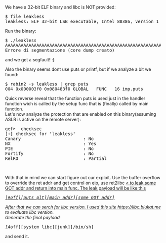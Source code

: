  
We have a 32-bit ELF binary and libc is NOT provided:

<pre>
$ file leakless
leakless: ELF 32-bit LSB executable, Intel 80386, version 1 (SYSV), dynamically linked, interpreter /lib/ld-linux.so.2, for GNU/Linux 3.2.0, BuildID[sha1]=168034ba2b6802df6058a4ceede506ffaf8dabb3, not strippeded
</pre>

Run the binary:
<pre>
$ ./leakless 
AAAAAAAAAAAAAAAAAAAAAAAAAAAAAAAAAAAAAAAAAAAAAAAAAAAAAAAAAAAAAAAAAAAAAAAAAAAAAAAAAAAAAAAAAAAAAAAAAAAAAAA
Errore di segmentazione (core dump creato)
</pre>
and we get a segfault! :)

Also the binary seems dont use puts or printf, but if we analyze a bit we found:<br>
<pre>
$ rabin2 -s leakless | grep puts
004 0x000003f0 0x080483f0 GLOBAL   FUNC   16 imp.puts
</pre>

Quick reverse reveal that the function puts is used just in the handler function wich is called by the setup func that is (finally) called by main function.
<br>
Let's now analyze the protection that are enabled on this binary(assuming ASLR is active on the remote server):
<br>
<pre>
gef➤  checksec 
[+] checksec for 'leakless'
Canary                        : No
NX                            : Yes
PIE                           : No
Fortify                       : No
RelRO                         : Partial
</pre>
<br>

With that in mind we can start figure out our exploit.
Use the buffer overflow to override the ret addr and get control on eip, use ret2libc <a href=''>< to leak some GOT addr and return into main func.
The leak payload will be like this <pre>[A*off][puts_plt][main_addr][some_GOT_addr]</pre>
After that we can serch for libc version. I used this site <a href='https://libc.blukat.me'>https://libc.blukat.me</a> to evaluate libc version.
<br>
Generate the final payload <pre>[A*off][system_libc][junk][/bin/sh]</pre> and send it.
